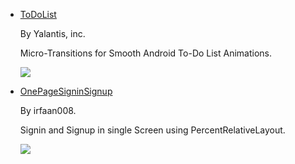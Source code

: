 - [ToDoList](https://github.com/Yalantis/ToDoList)

  By Yalantis, inc.
  
  Micro-Transitions for Smooth Android To-Do List Animations.
  
  ![](https://github.com/Yalantis/ToDoList/raw/master/content_shot_to-do_dribbble.gif)
  
- [OnePageSigninSignup](https://github.com/irfaan008/OnePageSigninSignup)

  By irfaan008.
  
  Signin and Signup in single Screen using PercentRelativeLayout.
  
  ![](https://github.com/Mike-bel/Awesome-Android/blob/master/pictures/1480471452.gif?raw=true)
